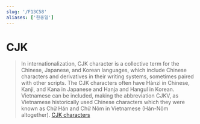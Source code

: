 ```yaml
---
slug: '/F13C58'
aliases: ['한중일']
---
```


# CJK

> In internationalization, CJK character is a collective term for the Chinese, Japanese, and Korean languages, which include Chinese characters and derivatives in their writing systems, sometimes paired with other scripts. The CJK characters often have Hànzì in Chinese, Kanji, and Kana in Japanese and Hanja and Hangul in Korean. Vietnamese can be included, making the abbreviation CJKV, as Vietnamese historically used Chinese characters which they were known as Chữ Hán and Chữ Nôm in Vietnamese (Hán-Nôm altogether). [CJK characters](https://en.wikipedia.org/wiki/CJK_characters)
